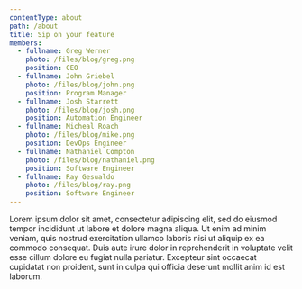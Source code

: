 ```yaml
---
contentType: about
path: /about
title: Sip on your feature
members:
  - fullname: Greg Werner
    photo: /files/blog/greg.png
    position: CEO
  - fullname: John Griebel
    photo: /files/blog/john.png
    position: Program Manager
  - fullname: Josh Starrett
    photo: /files/blog/josh.png
    position: Automation Engineer
  - fullname: Micheal Roach
    photo: /files/blog/mike.png
    position: DevOps Engineer
  - fullname: Nathaniel Compton
    photo: /files/blog/nathaniel.png
    position: Software Engineer
  - fullname: Ray Gesualdo
    photo: /files/blog/ray.png
    position: Software Engineer
---
```

Lorem ipsum dolor sit amet, consectetur adipiscing elit, sed do eiusmod tempor incididunt ut labore et dolore magna aliqua. Ut enim ad minim veniam, quis nostrud exercitation ullamco laboris nisi ut aliquip ex ea commodo consequat. Duis aute irure dolor in reprehenderit in voluptate velit esse cillum dolore eu fugiat nulla pariatur. Excepteur sint occaecat cupidatat non proident, sunt in culpa qui officia deserunt mollit anim id est laborum.
